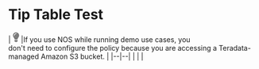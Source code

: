 # Tip Table Test

| ![../Images/cov-icn-tip.png](../Images/cov-icn-tip.png) |If you use NOS while running demo use cases, you don't need to configure the policy because you are accessing a Teradata-managed Amazon S3 bucket.
  |
|--|--|
|  |  |